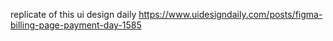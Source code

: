replicate of this ui design daily https://www.uidesigndaily.com/posts/figma-billing-page-payment-day-1585
